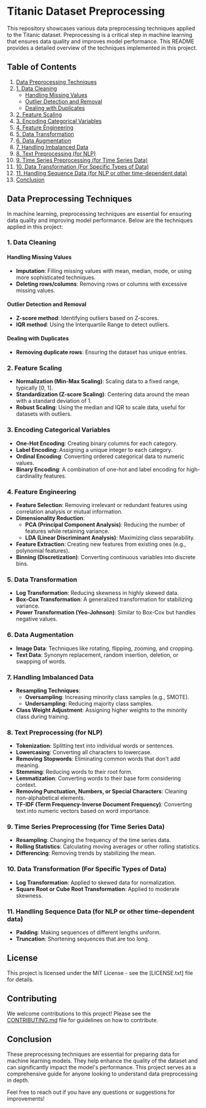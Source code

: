 # Titanic Dataset Preprocessing

This repository showcases various data preprocessing techniques applied to the Titanic dataset. Preprocessing is a critical step in machine learning that ensures data quality and improves model performance. This README provides a detailed overview of the techniques implemented in this project.

## Table of Contents
1. [Data Preprocessing Techniques](#data-preprocessing-techniques)
2. [1. Data Cleaning](#1-data-cleaning)
   - [Handling Missing Values](#handling-missing-values)
   - [Outlier Detection and Removal](#outlier-detection-and-removal)
   - [Dealing with Duplicates](#dealing-with-duplicates)
3. [2. Feature Scaling](#2-feature-scaling)
4. [3. Encoding Categorical Variables](#3-encoding-categorical-variables)
5. [4. Feature Engineering](#4-feature-engineering)
6. [5. Data Transformation](#5-data-transformation)
7. [6. Data Augmentation](#6-data-augmentation)
8. [7. Handling Imbalanced Data](#7-handling-imbalanced-data)
9. [8. Text Preprocessing (for NLP)](#8-text-preprocessing-for-nlp)
10. [9. Time Series Preprocessing (for Time Series Data)](#9-time-series-preprocessing-for-time-series-data)
11. [10. Data Transformation (For Specific Types of Data)](#10-data-transformation-for-specific-types-of-data)
12. [11. Handling Sequence Data (for NLP or other time-dependent data)](#11-handling-sequence-data-for-nlp-or-other-time-dependent-data)
13. [Conclusion](#conclusion)

## Data Preprocessing Techniques

In machine learning, preprocessing techniques are essential for ensuring data quality and improving model performance. Below are the techniques applied in this project:

### 1. Data Cleaning

#### Handling Missing Values
- **Imputation**: Filling missing values with mean, median, mode, or using more sophisticated techniques.
- **Deleting rows/columns**: Removing rows or columns with excessive missing values.

#### Outlier Detection and Removal
- **Z-score method**: Identifying outliers based on Z-scores.
- **IQR method**: Using the Interquartile Range to detect outliers.

#### Dealing with Duplicates
- **Removing duplicate rows**: Ensuring the dataset has unique entries.

### 2. Feature Scaling
- **Normalization (Min-Max Scaling)**: Scaling data to a fixed range, typically [0, 1].
- **Standardization (Z-score Scaling)**: Centering data around the mean with a standard deviation of 1.
- **Robust Scaling**: Using the median and IQR to scale data, useful for datasets with outliers.

### 3. Encoding Categorical Variables
- **One-Hot Encoding**: Creating binary columns for each category.
- **Label Encoding**: Assigning a unique integer to each category.
- **Ordinal Encoding**: Converting ordered categorical data to numeric values.
- **Binary Encoding**: A combination of one-hot and label encoding for high-cardinality features.

### 4. Feature Engineering
- **Feature Selection**: Removing irrelevant or redundant features using correlation analysis or mutual information.
- **Dimensionality Reduction**:
  - **PCA (Principal Component Analysis)**: Reducing the number of features while retaining variance.
  - **LDA (Linear Discriminant Analysis)**: Maximizing class separability.
- **Feature Extraction**: Creating new features from existing ones (e.g., polynomial features).
- **Binning (Discretization)**: Converting continuous variables into discrete bins.

### 5. Data Transformation
- **Log Transformation**: Reducing skewness in highly skewed data.
- **Box-Cox Transformation**: A generalized transformation for stabilizing variance.
- **Power Transformation (Yeo-Johnson)**: Similar to Box-Cox but handles negative values.

### 6. Data Augmentation
- **Image Data**: Techniques like rotating, flipping, zooming, and cropping.
- **Text Data**: Synonym replacement, random insertion, deletion, or swapping of words.

### 7. Handling Imbalanced Data
- **Resampling Techniques**:
  - **Oversampling**: Increasing minority class samples (e.g., SMOTE).
  - **Undersampling**: Reducing majority class samples.
- **Class Weight Adjustment**: Assigning higher weights to the minority class during training.

### 8. Text Preprocessing (for NLP)
- **Tokenization**: Splitting text into individual words or sentences.
- **Lowercasing**: Converting all characters to lowercase.
- **Removing Stopwords**: Eliminating common words that don't add meaning.
- **Stemming**: Reducing words to their root form.
- **Lemmatization**: Converting words to their base form considering context.
- **Removing Punctuation, Numbers, or Special Characters**: Cleaning non-alphabetical elements.
- **TF-IDF (Term Frequency-Inverse Document Frequency)**: Converting text into numeric vectors based on word importance.

### 9. Time Series Preprocessing (for Time Series Data)
- **Resampling**: Changing the frequency of the time series data.
- **Rolling Statistics**: Calculating moving averages or other rolling statistics.
- **Differencing**: Removing trends by stabilizing the mean.

### 10. Data Transformation (For Specific Types of Data)
- **Log Transformation**: Applied to skewed data for normalization.
- **Square Root or Cube Root Transformation**: Applied to moderate skewness.

### 11. Handling Sequence Data (for NLP or other time-dependent data)
- **Padding**: Making sequences of different lengths uniform.
- **Truncation**: Shortening sequences that are too long.

## License
This project is licensed under the MIT License - see the [LICENSE.txt] file for details.

## Contributing
We welcome contributions to this project! Please see the [CONTRIBUTING.md](CONTRIBUTING.md) file for guidelines on how to contribute.

## Conclusion
These preprocessing techniques are essential for preparing data for machine learning models. They help enhance the quality of the dataset and can significantly impact the model's performance. This project serves as a comprehensive guide for anyone looking to understand data preprocessing in depth.

Feel free to reach out if you have any questions or suggestions for improvements!
